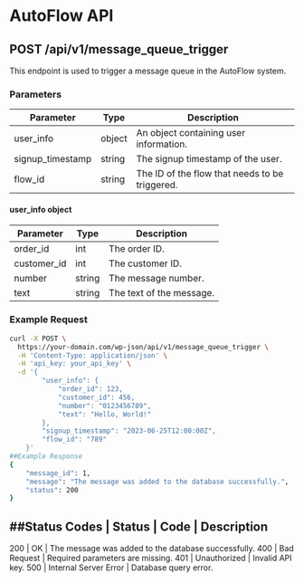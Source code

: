 # AutoFlow API

## POST /api/v1/message_queue_trigger

This endpoint is used to trigger a message queue in the AutoFlow system.

### Parameters

| Parameter          | Type   | Description                                                         |
| ------------------ | ------ | ------------------------------------------------------------------- |
| user_info          | object | An object containing user information.                              |
| signup_timestamp   | string | The signup timestamp of the user.                                   |
| flow_id            | string | The ID of the flow that needs to be triggered.                       |

#### user_info object

| Parameter   | Type   | Description                   |
| ----------- | ------ | ----------------------------- |
| order_id    | int    | The order ID.                 |
| customer_id | int    | The customer ID.              |
| number      | string | The message number.           |
| text        | string | The text of the message.      |

### Example Request

```bash
curl -X POST \
  https://your-domain.com/wp-json/api/v1/message_queue_trigger \
  -H 'Content-Type: application/json' \
  -H 'api_key: your_api_key' \
  -d '{
        "user_info": {
            "order_id": 123,
            "customer_id": 456,
            "number": "0123456789",
            "text": "Hello, World!"
        },
        "signup_timestamp": "2023-06-25T12:00:00Z",
        "flow_id": "789"
    }'
##Example Response
{
    "message_id": 1,
    "message": "The message was added to the database successfully.",
    "status": 200
}
```
##Status Codes
| Status | Code | Description
-----------------------------
200 | OK  | The message was added to the database successfully.
400 | Bad Request | Required parameters are missing.
401 | Unauthorized | Invalid API key.
500 | Internal Server Error | Database query error.

